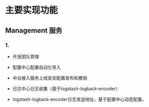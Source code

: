# 主要实现功能

## Management 服务
### 1. 

- 开发团队管理

- 配置中心配置自动化导入
- 中台接入服务上线安全配置发布和撤销
- 日志中心日志收集（基于logstash-logback-encoder）
- logstash-logback-encoder日志发送地址，基于配置中心动态配置。